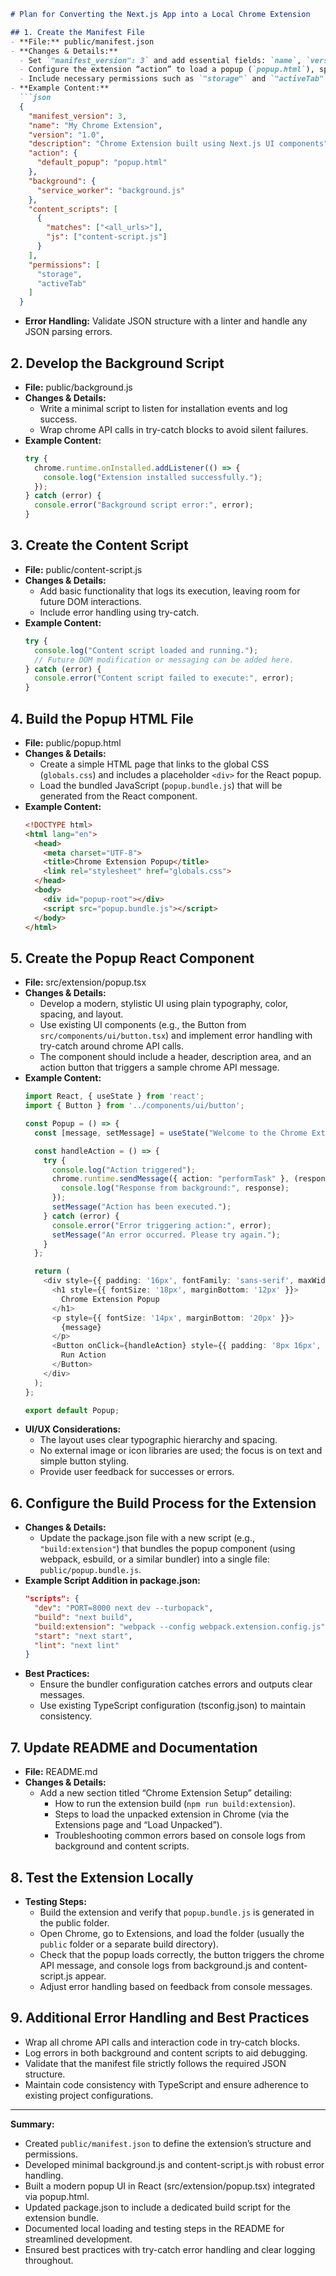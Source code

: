 ```markdown
# Plan for Converting the Next.js App into a Local Chrome Extension

## 1. Create the Manifest File
- **File:** public/manifest.json  
- **Changes & Details:**
  - Set `"manifest_version": 3` and add essential fields: `name`, `version`, and `description`.
  - Configure the extension “action” to load a popup (`popup.html`), specify a background service worker (`background.js`), and attach a simple content script (`content-script.js`).
  - Include necessary permissions such as `"storage"` and `"activeTab"`.
- **Example Content:**
  ```json
  {
    "manifest_version": 3,
    "name": "My Chrome Extension",
    "version": "1.0",
    "description": "Chrome Extension built using Next.js UI components",
    "action": {
      "default_popup": "popup.html"
    },
    "background": {
      "service_worker": "background.js"
    },
    "content_scripts": [
      {
        "matches": ["<all_urls>"],
        "js": ["content-script.js"]
      }
    ],
    "permissions": [
      "storage",
      "activeTab"
    ]
  }
  ```
- **Error Handling:** Validate JSON structure with a linter and handle any JSON parsing errors.

## 2. Develop the Background Script
- **File:** public/background.js  
- **Changes & Details:**
  - Write a minimal script to listen for installation events and log success.
  - Wrap chrome API calls in try-catch blocks to avoid silent failures.
- **Example Content:**
  ```javascript
  try {
    chrome.runtime.onInstalled.addListener(() => {
      console.log("Extension installed successfully.");
    });
  } catch (error) {
    console.error("Background script error:", error);
  }
  ```

## 3. Create the Content Script
- **File:** public/content-script.js  
- **Changes & Details:**
  - Add basic functionality that logs its execution, leaving room for future DOM interactions.
  - Include error handling using try-catch.
- **Example Content:**
  ```javascript
  try {
    console.log("Content script loaded and running.");
    // Future DOM modification or messaging can be added here.
  } catch (error) {
    console.error("Content script failed to execute:", error);
  }
  ```

## 4. Build the Popup HTML File
- **File:** public/popup.html  
- **Changes & Details:**
  - Create a simple HTML page that links to the global CSS (`globals.css`) and includes a placeholder `<div>` for the React popup.
  - Load the bundled JavaScript (`popup.bundle.js`) that will be generated from the React component.
- **Example Content:**
  ```html
  <!DOCTYPE html>
  <html lang="en">
    <head>
      <meta charset="UTF-8">
      <title>Chrome Extension Popup</title>
      <link rel="stylesheet" href="globals.css">
    </head>
    <body>
      <div id="popup-root"></div>
      <script src="popup.bundle.js"></script>
    </body>
  </html>
  ```

## 5. Create the Popup React Component
- **File:** src/extension/popup.tsx  
- **Changes & Details:**
  - Develop a modern, stylistic UI using plain typography, color, spacing, and layout.
  - Use existing UI components (e.g., the Button from `src/components/ui/button.tsx`) and implement error handling with try-catch around chrome API calls.
  - The component should include a header, description area, and an action button that triggers a sample chrome API message.
- **Example Content:**
  ```typescript
  import React, { useState } from 'react';
  import { Button } from '../components/ui/button';

  const Popup = () => {
    const [message, setMessage] = useState("Welcome to the Chrome Extension!");

    const handleAction = () => {
      try {
        console.log("Action triggered");
        chrome.runtime.sendMessage({ action: "performTask" }, (response) => {
          console.log("Response from background:", response);
        });
        setMessage("Action has been executed.");
      } catch (error) {
        console.error("Error triggering action:", error);
        setMessage("An error occurred. Please try again.");
      }
    };

    return (
      <div style={{ padding: '16px', fontFamily: 'sans-serif', maxWidth: '300px' }}>
        <h1 style={{ fontSize: '18px', marginBottom: '12px' }}>
          Chrome Extension Popup
        </h1>
        <p style={{ fontSize: '14px', marginBottom: '20px' }}>
          {message}
        </p>
        <Button onClick={handleAction} style={{ padding: '8px 16px', fontSize: '14px' }}>
          Run Action
        </Button>
      </div>
    );
  };

  export default Popup;
  ```
- **UI/UX Considerations:**  
  - The layout uses clear typographic hierarchy and spacing.
  - No external image or icon libraries are used; the focus is on text and simple button styling.
  - Provide user feedback for successes or errors.

## 6. Configure the Build Process for the Extension
- **Changes & Details:**
  - Update the package.json file with a new script (e.g., `"build:extension"`) that bundles the popup component (using webpack, esbuild, or a similar bundler) into a single file: `public/popup.bundle.js`.
- **Example Script Addition in package.json:**
  ```json
  "scripts": {
    "dev": "PORT=8000 next dev --turbopack",
    "build": "next build",
    "build:extension": "webpack --config webpack.extension.config.js",
    "start": "next start",
    "lint": "next lint"
  }
  ```
- **Best Practices:**  
  - Ensure the bundler configuration catches errors and outputs clear messages.
  - Use existing TypeScript configuration (tsconfig.json) to maintain consistency.

## 7. Update README and Documentation
- **File:** README.md  
- **Changes & Details:**
  - Add a new section titled “Chrome Extension Setup” detailing:
    - How to run the extension build (`npm run build:extension`).
    - Steps to load the unpacked extension in Chrome (via the Extensions page and “Load Unpacked”).
    - Troubleshooting common errors based on console logs from background and content scripts.

## 8. Test the Extension Locally
- **Testing Steps:**
  - Build the extension and verify that `popup.bundle.js` is generated in the public folder.
  - Open Chrome, go to Extensions, and load the folder (usually the `public` folder or a separate build directory).
  - Check that the popup loads correctly, the button triggers the chrome API message, and console logs from background.js and content-script.js appear.
  - Adjust error handling based on feedback from console messages.

## 9. Additional Error Handling and Best Practices
- Wrap all chrome API calls and interaction code in try-catch blocks.
- Log errors in both background and content scripts to aid debugging.
- Validate that the manifest file strictly follows the required JSON structure.
- Maintain code consistency with TypeScript and ensure adherence to existing project configurations.

---

**Summary:**
- Created `public/manifest.json` to define the extension’s structure and permissions.
- Developed minimal background.js and content-script.js with robust error handling.
- Built a modern popup UI in React (src/extension/popup.tsx) integrated via popup.html.
- Updated package.json to include a dedicated build script for the extension bundle.
- Documented local loading and testing steps in the README for streamlined development.
- Ensured best practices with try-catch error handling and clear logging throughout.
